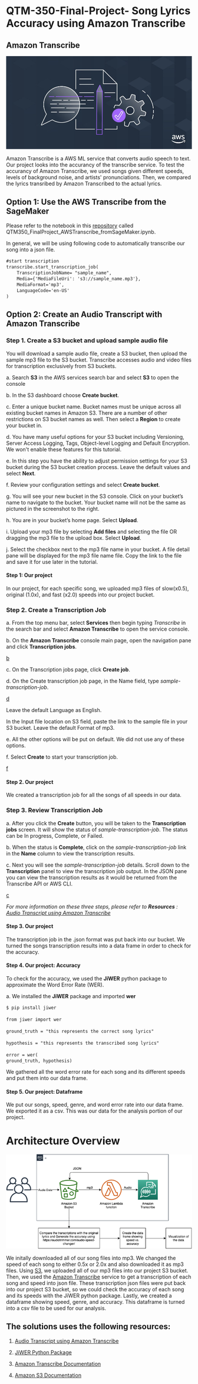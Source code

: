 # QTM-350-Final-Project- Song Lyrics Accuracy using Amazon Transcribe 
## Amazon Transcribe 

![transcribe](https://github.com/ally-jin/QTM-350-Final-Project-/blob/main/social-transcribe.jpg)

Amazon Transcribe is a AWS ML service that converts audio speech to text. Our project looks into the accurancy of the transcribe service.
To test the accurancy of Amazon Transcribe, we used songs given different speeds, levels of background noise, and artists' pronunciations. Then, we compared the lyrics transribed by Amazon Transcribed to the actual lyrics. 

## Option 1: Use the AWS Transcribe from the SageMaker

Please refer to the notebook in this [repository](https://github.com/ally-jin/QTM-350-Final-Project-.git) called QTM350_FinalProject_AWSTranscribe_fromSageMaker.ipynb.

In general, we will be using following code to automatically transcribe our song into a json file. 

```
#start transcription 
transcribe.start_transcription_job(
    TranscriptionJobName= "sample_name",
    Media={'MediaFileUri': 's3://sample_name.mp3'},
    MediaFormat='mp3',
    LanguageCode='en-US'
)
```

## Option 2: Create an Audio Transcript with Amazon Transcribe

### Step 1. Create a S3 bucket and upload sample audio file
You will download a sample audio file, create a S3 bucket, then upload the sample mp3 file to the S3 bucket. Transcribe accesses audio and video files for transcription exclusively from S3 buckets.

a.  Search **S3** in the AWS services search bar and select **S3** to open the console

b.  In the S3 dashboard choose **Create bucket**.

c.  Enter a unique bucket name. Bucket names must be unique across all existing bucket names in Amazon S3. There are a number of other restrictions on S3 bucket names as well. Then select a **Region** to create your bucket in.

d.  You have many useful options for your S3 bucket including Versioning, Server Access Logging, Tags, Object-level Logging and Default Encryption. We won't enable these features for this tutorial.

e.  In this step you have the ability to adjust permission settings for your S3 bucket during the S3 bucket creation process.
Leave the default values and select **Next**.

f. Review your configuration settings and select **Create bucket**. 

g. You will see your new bucket in the S3 console. Click on your bucket’s name to navigate to the bucket. Your bucket name will not be the same as pictured in the screenshot to the right.

h.  You are in your bucket’s home page. Select **Upload**.

i.  Upload your mp3 file by selecting **Add files** and selecting the file OR dragging the mp3 file to the upload box. Select **Upload**.

j.  Select the checkbox next to the mp3 file name in your bucket. A file detail pane will be displayed for the mp3 file name file. Copy the link to the file and save it for use later in the tutorial.

#### Step 1: Our project 
In our project, for each specific song, we uploaded mp3 files of slow(x0.5), original (1.0x), and fast (x2.0) speeds into our project bucket. 
  

### Step 2. Create a Transcription Job

a.  From the top menu bar, select **Services** then begin typing *Transcribe* in the search bar and select **Amazon Transcribe** to open the service console.

b.  On the **Amazon Transcribe** console main page, open the navigation pane and click **Transcription jobs**.

[b](https://github.com/ally-jin/QTM-350-Final-Project-/blob/main/photos/create-audio-transcript-transcribe-step-2b.50563383df0c8c88c7ee375de8e4a5576554a4e5.png)

c.  On the Transcription jobs page, click **Create job**.

d.  On the Create transcription job page, in the Name field, type *sample-transcription-job*.

[d](https://github.com/ally-jin/QTM-350-Final-Project-/blob/main/photos/create-audio-transcript-transcribe-step-2c.d5c5a5a4c251b4e34a83de045acc42dea03cdba3.png)
 
   Leave the default Language as English.
   
   In the Input file location on S3 field, paste the link to the sample file in your S3 bucket. Leave the default Format of mp3.

e. All the other options will be put on default. We did not use any of these options.

f. Select **Create** to start your transcription job.  

[f](https://github.com/ally-jin/QTM-350-Final-Project-/blob/main/photos/create-audio-transcript-transcribe-step-2d.cee4e95f7797195f0e4c5bd73f374ed7c7642059.png)

#### Step 2. Our project

We created a transcription job for all the songs of all speeds in our data. 

### Step 3. Review Transcription Job

a. After you click the **Create** button, you will be taken to the **Transcription jobs** screen. It will show the status of *sample-transcription-job*. The status can be In progress, Complete, or Failed.

b. When the status is **Complete**, click on the *sample-transcription-job* link in the **Name** column to view the transcription results.

c. Next you will see the *sample-transcription-job* details. Scroll down to the **Transcription** panel to view the transcription job output. In the JSON pane you can view the transcription results as it would be returned from the Transcribe API or AWS CLI. 

[c](https://github.com/ally-jin/QTM-350-Final-Project-/blob/main/photos/create-audio-transcript-transcribe-step-3b.be1d59a22f5c561b32fba9ca0c9a96f128854798.png)

*For more information on these three steps, please refer to **Resources** : [Audio Transcript using Amazon Transcribe](https://aws.amazon.com/getting-started/hands-on/create-audio-transcript-transcribe/#)*

#### Step 3. Our project

The transcription job in the .json format was put back into our bucket. We turned the songs transcription results into a data frame in order to check for the accuracy. 

#### Step 4. Our project: Accuracy 
To check for the accuracy, we used the **JiWER** python package to approximate the Word Error Rate (WER). 

a. We installed the **JiWER** package and imported **wer**

```
$ pip install jiwer

from jiwer import wer

ground_truth = "this represents the correct song lyrics"

hypothesis = "this represents the transcribed song lyrics"

error = wer(
ground_truth, hypothesis)

```
We gathered all the word error rate for each song and its different speeds and put them into our data frame. 

#### Step 5. Our project: Dataframe

We put our songs, speed, genre, and word error rate into our data frame. We exported it as a csv. This was our data for the analysis portion of our project. 

# Architecture Overview 
![architecture](https://github.com/ally-jin/QTM-350-Final-Project-/blob/main/Transcribe-Page-2.png)

We initally downloaded all of our song files into mp3. We changed the speed of each song to either 0.5x or 2.0x and also downloaded it as mp3 files. Using [S3](https://docs.aws.amazon.com/AmazonS3/latest/dev/Introduction.html), we uploaded all of our mp3 files into our project S3 bucket. Then, we used the [Amazon Transcribe](https://docs.aws.amazon.com/transcribe/index.html) service to get a transcription of each song and speed into json file. These transcription json files were put back into our project S3 bucket, so we could check the accuracy of each song and its speeds with the JiWER python package. Lastly, we created a dataframe showing speed, genre, and accuracy. This dataframe is turned into a csv file to be used for our analysis. 

## The solutions uses the following resources:

1. [Audio Transcript using Amazon Transcribe](https://aws.amazon.com/getting-started/hands-on/create-audio-transcript-transcribe/#)

2. [JiWER Python Package](https://pypi.org/project/jiwer/)

3. [Amazon Transcribe Documentation](https://docs.aws.amazon.com/transcribe/index.html)

4. [Amazon S3 Documentation](https://docs.aws.amazon.com/AmazonS3/latest/dev/Introduction.html)


